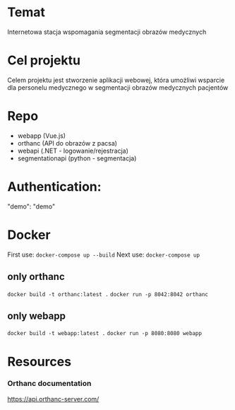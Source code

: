# Temat 

Internetowa stacja wspomagania segmentacji obrazów medycznych

# Cel projektu

Celem projektu jest stworzenie aplikacji webowej, która umożliwi wsparcie dla personelu medycznego w segmentacji obrazów medycznych pacjentów

# Repo

- webapp (Vue.js)
- orthanc (API do obrazów z pacsa)
- webapi (.NET - logowanie/rejestracja)
- segmentationapi (python - segmentacja)

# Authentication:
"demo": "demo"

# Docker
First use:
`docker-compose up --build`
Next use:
`docker-compose up`

## only orthanc 
`docker build -t orthanc:latest .`
`docker run -p 8042:8042 orthanc`

## only webapp
`docker build -t webapp:latest .`
`docker run -p 8080:8080 webapp`

# Resources
### Orthanc documentation
https://api.orthanc-server.com/